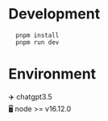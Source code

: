 # Development
```
  pnpm install
  pnpm run dev
```
# Environment

✈️ chatgpt3.5  
🖥️ node >= v16.12.0
